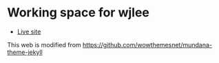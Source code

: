 # Working space for wjlee

* [Live site](https://wjlee-barco.github.io)

This web is modified from https://github.com/wowthemesnet/mundana-theme-jekyll